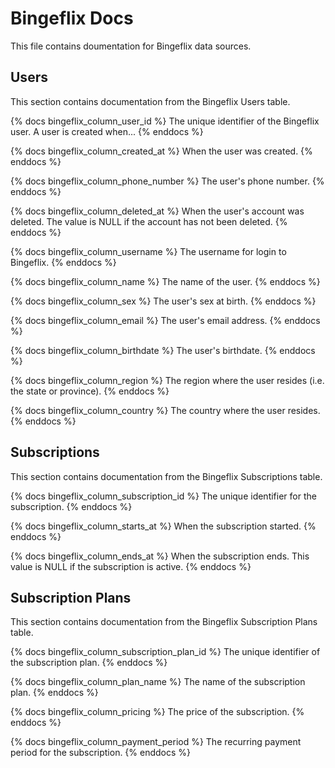 # Bingeflix Docs
This file contains doumentation for Bingeflix data sources.

## Users
This section contains documentation from the Bingeflix Users table.

{% docs bingeflix_column_user_id %}
The unique identifier of the Bingeflix user. A user is created when...
{% enddocs %}

{% docs bingeflix_column_created_at %}
When the user was created.
{% enddocs %}

{% docs bingeflix_column_phone_number %}
The user's phone number.
{% enddocs %}

{% docs bingeflix_column_deleted_at %}
When the user's account was deleted. The value is NULL if the account has not been deleted.
{% enddocs %}

{% docs bingeflix_column_username %}
The username for login to Bingeflix.
{% enddocs %}

{% docs bingeflix_column_name %}
The name of the user.
{% enddocs %}

{% docs bingeflix_column_sex %}
The user's sex at birth.
{% enddocs %}

{% docs bingeflix_column_email %}
The user's email address.
{% enddocs %}

{% docs bingeflix_column_birthdate %}
The user's birthdate.
{% enddocs %}


{% docs bingeflix_column_region %}
The region where the user resides (i.e. the state or province).
{% enddocs %}


{% docs bingeflix_column_country %}
The country where  the user resides.
{% enddocs %}

## Subscriptions
This section contains documentation from the Bingeflix Subscriptions table.

{% docs bingeflix_column_subscription_id %}
The unique identifier for the subscription.
{% enddocs %}

{% docs bingeflix_column_starts_at %}
When the subscription started.
{% enddocs %}

{% docs bingeflix_column_ends_at %}
When the subscription ends. This value is NULL if the subscription is active.
{% enddocs %}


## Subscription Plans
This section contains documentation from the Bingeflix Subscription Plans table.

{% docs bingeflix_column_subscription_plan_id %}
The unique identifier of the subscription plan.
{% enddocs %}

{% docs bingeflix_column_plan_name %}
The name of the subscription plan.
{% enddocs %}

{% docs bingeflix_column_pricing %}
The price of the subscription.
{% enddocs %}


{% docs bingeflix_column_payment_period %}
The recurring payment period for the subscription.
{% enddocs %}
